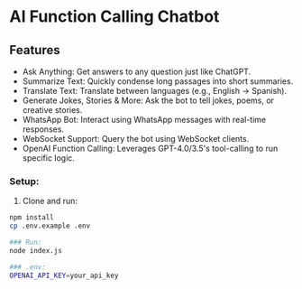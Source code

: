 # AI Function Calling Chatbot

##  Features

-  Ask Anything: Get answers to any question just like ChatGPT.
-  Summarize Text: Quickly condense long passages into short summaries.
-  Translate Text: Translate between languages (e.g., English → Spanish).
-  Generate Jokes, Stories & More: Ask the bot to tell jokes, poems, or creative stories.
-  WhatsApp Bot: Interact using WhatsApp messages with real-time responses.
-  WebSocket Support: Query the bot using WebSocket clients.
-  OpenAI Function Calling: Leverages GPT-4.0/3.5's tool-calling to run specific logic.


### Setup:
1. Clone and run:
```bash
npm install
cp .env.example .env

### Run:
node index.js

### .env:
OPENAI_API_KEY=your_api_key
